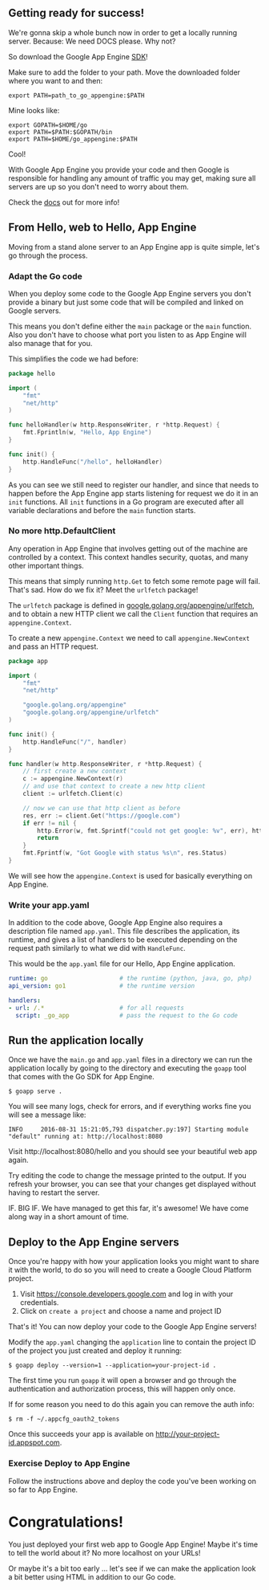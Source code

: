 ## Getting ready for success!
We're gonna skip a whole bunch now in order to get a locally running server. Because:
We need DOCS please.
Why not?

So download the Google App Engine [SDK][1]!

Make sure to add the folder to your path. Move the downloaded folder where you want to and then:

 ```
 export PATH=path_to_go_appengine:$PATH
 ```

 Mine looks like:

 ```
 export GOPATH=$HOME/go
 export PATH=$PATH:$GOPATH/bin
 export PATH=$HOME/go_appengine:$PATH
 ```

Cool!

With Google App Engine you provide your code and then Google is responsible for
handling any amount of traffic you may get, making sure all servers are up
so you don't need to worry about them.

Check the [docs][2] out for more info!

## From Hello, web to Hello, App Engine

Moving from a stand alone server to an App Engine app is quite simple, let's
go through the process.

### Adapt the Go code

When you deploy some code to the Google App Engine servers you don't provide a
binary but just some code that will be compiled and linked on Google servers.

This means you don't define either the `main` package or the `main` function.
Also you don't have to choose what port you listen to as App Engine will also
manage that for you.

This simplifies the code we had before:

```go
package hello

import (
	"fmt"
	"net/http"
)

func helloHandler(w http.ResponseWriter, r *http.Request) {
	fmt.Fprintln(w, "Hello, App Engine")
}

func init() {
	http.HandleFunc("/hello", helloHandler)
}
```

As you can see we still need to register our handler, and since that needs to
happen before the App Engine app starts listening for request we do it in an
`init` functions. All `init` functions in a Go program are executed after all
variable declarations and before the `main` function starts.

### No more http.DefaultClient

Any operation in App Engine that involves getting out of the machine are controlled by
a context. This context handles security, quotas, and many other important things.

This means that simply running `http.Get` to fetch some remote page will fail. That's sad.
How do we fix it? Meet the `urlfetch` package!

The `urlfetch` package is defined in [google.golang.org/appengine/urlfetch](https://google.golang.org/appengine/urlfetch),
and to obtain a new HTTP client we call the `Client` function that requires an `appengine.Context`.

To create a new `appengine.Context` we need to call `appengine.NewContext` and pass an HTTP request.

```go
package app

import (
	"fmt"
	"net/http"

	"google.golang.org/appengine"
	"google.golang.org/appengine/urlfetch"
)

func init() {
	http.HandleFunc("/", handler)
}

func handler(w http.ResponseWriter, r *http.Request) {
    // first create a new context
	c := appengine.NewContext(r)
    // and use that context to create a new http client
	client := urlfetch.Client(c)

    // now we can use that http client as before
	res, err := client.Get("https://google.com")
	if err != nil {
		http.Error(w, fmt.Sprintf("could not get google: %v", err), http.StatusInternalServerError)
		return
	}
	fmt.Fprintf(w, "Got Google with status %s\n", res.Status)
}
```

We will see how the `appengine.Context` is used for basically everything on App Engine.

### Write your app.yaml

In addition to the code above, Google App Engine also requires a description
file named `app.yaml`. This file describes the application, its runtime, and
gives a list of handlers to be executed depending on the request path similarly
to what we did with `HandleFunc`.

This would be the `app.yaml` file for our Hello, App Engine application.

```yaml
runtime: go                    # the runtime (python, java, go, php)
api_version: go1               # the runtime version

handlers:
- url: /.*                     # for all requests
  script: _go_app              # pass the request to the Go code
```

## Run the application locally

Once we have the `main.go` and `app.yaml` files in a directory we can run the
application locally by going to the directory and executing the `goapp` tool
that comes with the Go SDK for App Engine.

	$ goapp serve .

You will see many logs, check for errors, and if everything works fine you will
see a message like:

	INFO     2016-08-31 15:21:05,793 dispatcher.py:197] Starting module "default" running at: http://localhost:8080

Visit http://localhost:8080/hello and you should see your beautiful web app
again.

Try editing the code to change the message printed to the output. If you
refresh your browser, you can see that your changes get displayed without
having to restart the server.

IF. BIG IF. We have managed to get this far, it's awesome! We have come along way in a short amount of time.

## Deploy to the App Engine servers

Once you're happy with how your application looks you might want to share it
with the world, to do so you will need to create a Google Cloud Platform
project.

1. Visit https://console.developers.google.com and log in with your credentials.
1. Click on `create a project` and choose a name and project ID

That's it! You can now deploy your code to the Google App Engine servers!

Modify the `app.yaml` changing the `application` line to contain the project ID
of the project you just created and deploy it running:

	$ goapp deploy --version=1 --application=your-project-id .

The first time you run `goapp` it will open a browser and go through the
authentication and authorization process, this will happen only once.

If for some reason you need to do this again you can remove the auth info:

	$ rm -f ~/.appcfg_oauth2_tokens

Once this succeeds your app is available on http://your-project-id.appspot.com.

### Exercise Deploy to App Engine

Follow the instructions above and deploy the code you've been working on so far
to App Engine.

# Congratulations!

You just deployed your first web app to Google App Engine! Maybe it's time to
tell the world about it? No more localhost on your URLs!

Or maybe it's a bit too early ... let's see if we can make the application look
a bit better using HTML in addition to our Go code.

[1]: https://cloud.google.com/appengine/downloads#Google_App_Engine_SDK_for_Go
[2]: https://cloud.google.com/appengine/docs
